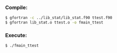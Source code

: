 ### Compile:

```sh
$ gfortran -c ../lib_stat/lib_stat.f90 ttest.f90
$ gfortran lib_stat.o ttest.o -o fmain_ttest
```
### Execute:

```sh
$ ./fmain_ttest
```
